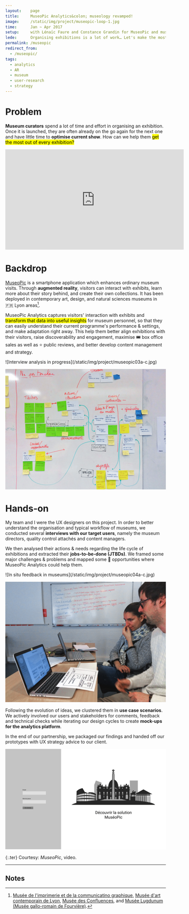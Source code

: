 ```yaml
---
layout:    page
title:     MuseoPic Analytics&colon; museology revamped!
image:     /static/img/project/museopic-loop-1.jpg
time:      Jan ~ Apr 2017
setup:     with Lénaïc Faure and Constance Grandin for MuseoPic and museums in Lyon.
lede:      Organising exhibitions is a lot of work… Let's make the most out of every one of them!
permalink: /museopic
redirect_from:
  - /museopic/
tags:
  - analytics
  - AR
  - museum
  - user-research
  - strategy
---
```


# Problem
**Museum curators** spend a lot of time and effort in organising an exhibition. Once it is launched, they are often already on the go again for the next one and have little time to **optimise current show**. How can we help them <mark>get the most out of every exhibition?</mark>

<div class="video aspect-w-16 aspect-h-9">
<iframe width="560" height="315" src="https://www.youtube-nocookie.com/embed/48McP4qGOJU?rel=0" frameborder="0" allow="accelerometer; autoplay; encrypted-media; gyroscope; picture-in-picture" allowfullscreen></iframe>
</div>

# Backdrop
[MuseoPic](http://www.museopic.com) is a smartphone application which enhances ordinary museum visits. Through **augmented reality**, visitors can interact with exhibits, learn more about their story behind, and create their own collections. It has been deployed in contemporary art, design, and natural sciences museums in 🇫🇷 Lyon areas[^1].

MuseoPic Analytics captures visitors' interaction with exhibits and <mark>transform that data into useful insights</mark> for museum personnel, so that they can easily understand their current programme's performance & settings, and make adaptation right away. This help them better align exhibitions with their visitors, raise discoverability and engagement, maximise 🎟 box office sales as well as ⭐️ public reviews, and better develop content management and strategy.

<div class="multi-img wide" markdown="1">
![Interview analysis in progress](/static/img/project/museopic03a-c.jpg)

![Workflow study](/static/img/project/museopic03b-c.jpg)
</div>

# Hands-on
My team and I were the UX designers on this project. In order to better understand the organisation and typical workflow of museums, we conducted several **interviews with our target users**, namely the museum directors, quality control attachés and content managers.

We then analysed their actions & needs regarding the life cycle of exhibitions and extracted their **jobs-to-be-done (JTBDs)**. We framed some major challenges & problems and mapped some 🎈 opportunities where MuseoPic Analytics could help them.

<div class="multi-img wide" markdown="1">
![In situ feedback in museums](/static/img/project/museopic04a-c.jpg)

![Mock-up in production](/static/img/project/museopic04b-c.jpg)
</div>

Following the evolution of ideas, we clustered them in **use case scenarios**. We actively involved our users and stakeholders for comments, feedback and technical checks while iterating our design cycles to create **mock-ups for the analytics platform**.

In the end of our partnership, we packaged our findings and handed off our prototypes with UX strategy advice to our client.

![Screenshots of MuseoPic Analytics mock-up](/static/img/project/museopic-loop.gif)

{:.ter}
Courtesy: <i>MuseoPic</i>, video.

-------

## Notes

[^1]: [Musée de l'imprimerie et de la communicatino graphique](http://www.imprimerie.lyon.fr/), [Musée d'art contemporain de Lyon](http://www.mac-lyon.com/mac), [Musée des Confluences](https://www.museedesconfluences.fr/), and [Musée Lugdunum (Musée gallo-romain de Fourvière)](https://lugdunum.grandlyon.com/).